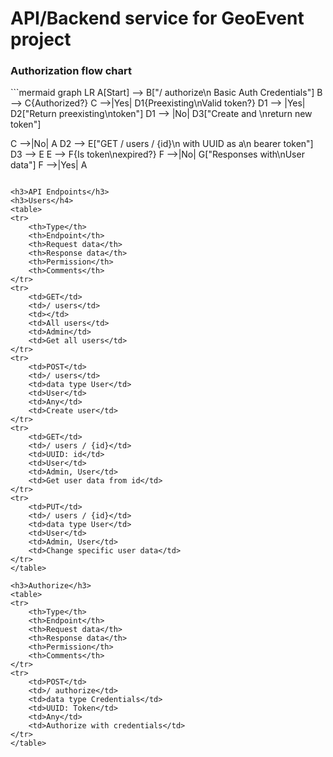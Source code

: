 <h1>API/Backend service for GeoEvent project</h1>

<h3>Authorization flow chart</h3>
```mermaid
graph LR
A[Start] --> B["/ authorize\n Basic Auth Credentials"]
B --> C{Authorized?}
C -->|Yes| D1{Preexisting\nValid token?}
D1 --> |Yes| D2["Return preexisting\ntoken"]
D1 --> |No| D3["Create and \nreturn new token"]

C -->|No| A
D2 --> E["GET / users / {id}\n with UUID as a\n bearer token"]
D3 --> E
E --> F{Is token\nexpired?}
F -->|No| G["Responses with\nUser data"]
F -->|Yes| A
```

<h3>API Endpoints</h3>
<h3>Users</h4>
<table>
<tr>
    <th>Type</th>
    <th>Endpoint</th>
    <th>Request data</th>
    <th>Response data</th>
    <th>Permission</th>
    <th>Comments</th>
</tr>
<tr>
    <td>GET</td>
    <td>/ users</td>
    <td></td>
    <td>All users</td>
    <td>Admin</td>
    <td>Get all users</td>
</tr>
<tr>
    <td>POST</td>
    <td>/ users</td>
    <td>data type User</td>
    <td>User</td>
    <td>Any</td>
    <td>Create user</td>
</tr>
<tr>
    <td>GET</td>
    <td>/ users / {id}</td>
    <td>UUID: id</td>
    <td>User</td>
    <td>Admin, User</td>
    <td>Get user data from id</td>
</tr>
<tr>
    <td>PUT</td>
    <td>/ users / {id}</td>
    <td>data type User</td>
    <td>User</td>
    <td>Admin, User</td>
    <td>Change specific user data</td>
</tr>
</table>

<h3>Authorize</h3>
<table>
<tr>
    <th>Type</th>
    <th>Endpoint</th>
    <th>Request data</th>
    <th>Response data</th>
    <th>Permission</th>
    <th>Comments</th>
</tr>
<tr>
    <td>POST</td>
    <td>/ authorize</td>
    <td>data type Credentials</td>
    <td>UUID: Token</td>
    <td>Any</td>
    <td>Authorize with credentials</td>
</tr>
</table>
